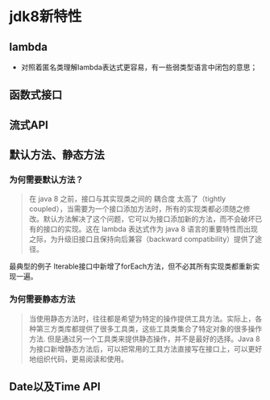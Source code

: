 # jdk8新特性

## lambda
* 对照着匿名类理解lambda表达式更容易，有一些弱类型语言中闭包的意思；

## 函数式接口

## 流式API


## 默认方法、静态方法
### 为何需要默认方法？
> 在 java 8 之前，接口与其实现类之间的 耦合度 太高了（tightly coupled），当需要为一个接口添加方法时，所有的实现类都必须随之修改。默认方法解决了这个问题，它可以为接口添加新的方法，而不会破坏已有的接口的实现。这在 lambda 表达式作为 java 8 语言的重要特性而出现之际，为升级旧接口且保持向后兼容（backward compatibility）提供了途径。

最典型的例子 Iterable接口中新增了forEach方法，但不必其所有实现类都重新实现一遍。

### 为何需要静态方法
> 当使用静态方法时，往往都是希望为特定的操作提供工具方法。实际上，各种第三方类库都提供了很多工具类，这些工具类集合了特定对象的很多操作方法. 但是通过另一个工具类来提供静态操作，并不是最好的选择。Java 8 为接口新增静态方法后，可以把常用的工具方法直接写在接口上，可以更好地组织代码，更易阅读和使用。

## Date以及Time API